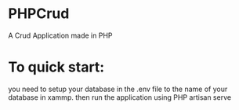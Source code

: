 # PHPCrud
A Crud Application made in PHP
# To quick start:
  you need to setup your database in the .env file to the name of your database in xammp.
  then run the application using PHP artisan serve
